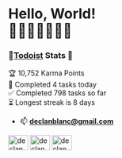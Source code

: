 # Hello, World! <br>💾🏋️‍♂️👨🏻‍💻👾 

### 📎[Todoist](http://todoist.com/) Stats 📝
<!-- TODO-IST:START -->
🏆  10,752 Karma Points           
🌸  Completed 4 tasks today           
✅  Completed 798 tasks so far           
⏳  Longest streak is 8 days
<!-- TODO-IST:END -->
* 📫 **declanblanc@gmail.com**   

<p align="left">

<a href="https://twitter.com/declanblanc" target="blank"><img align="center" src="https://raw.githubusercontent.com/rahuldkjain/github-profile-readme-generator/master/src/images/icons/Social/twitter.svg" alt="declanblanc" height="30" width="40" /></a>
<a href="https://linkedin.com/in/declanblanc" target="blank"><img align="center" src="https://raw.githubusercontent.com/rahuldkjain/github-profile-readme-generator/master/src/images/icons/Social/linked-in-alt.svg" alt="declanblanc" height="30" width="40" /></a>
<a href="https://instagram.com/declanblan" target="blank"><img align="center" src="https://raw.githubusercontent.com/rahuldkjain/github-profile-readme-generator/master/src/images/icons/Social/instagram.svg" alt="declanblan" height="30" width="40" /></a>
</p>
